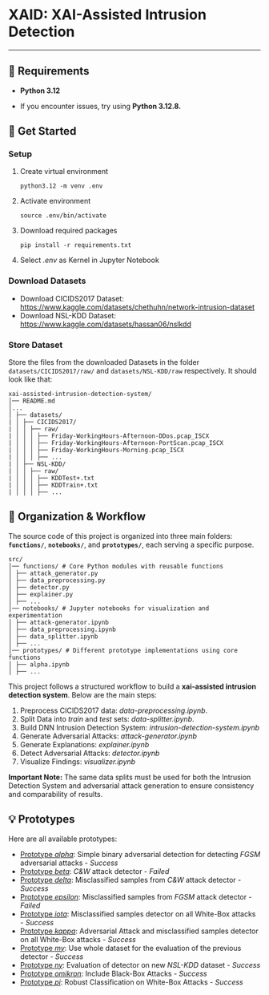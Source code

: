 # XAID: XAI-Assisted Intrusion Detection

---

## 🔧 Requirements

- **Python 3.12** <p>
- If you encounter issues, try using **Python 3.12.8.**

## 📌 Get Started

### Setup
1. Create virtual environment <p>
`python3.12 -m venv .env`
2. Activate environment <p>
`source .env/bin/activate`
3. Download required packages <p>
`pip install -r requirements.txt`
4. Select *.env* as Kernel in Jupyter Notebook

### Download Datasets
- Download CICIDS2017 Dataset:
https://www.kaggle.com/datasets/chethuhn/network-intrusion-dataset
- Download NSL-KDD Dataset:
https://www.kaggle.com/datasets/hassan06/nslkdd

### Store Dataset
Store the files from the downloaded Datasets in the folder `datasets/CICIDS2017/raw/` and `datasets/NSL-KDD/raw` respectively. It should look like that:
```
xai-assisted-intrusion-detection-system/
│── README.md
│...
│ ├── datasets/   
| │ ├── CICIDS2017/
| │ │ ├── raw/
| │ │ │ ├── Friday-WorkingHours-Afternoon-DDos.pcap_ISCX
| │ │ │ ├── Friday-WorkingHours-Afternoon-PortScan.pcap_ISCX
| │ │ │ ├── Friday-WorkingHours-Morning.pcap_ISCX
| │ │ │ ├── ...
| │ ├── NSL-KDD/
| │ │ ├── raw/
| │ │ │ ├── KDDTest+.txt
| │ │ │ ├── KDDTrain+.txt
| │ │ │ ├── ...
```

## 📂 Organization & Workflow  

The source code of this project is organized into three main folders: **`functions/`**, **`notebooks/`**, and **`prototypes/`**, each serving a specific purpose.  
```
src/ 
│── functions/ # Core Python modules with reusable functions
│ ├── attack_generator.py
│ ├── data_preprocessing.py 
│ ├── detector.py
│ ├── explainer.py
│ ├── ...
│── notebooks/ # Jupyter notebooks for visualization and experimentation 
│ ├── attack-generator.ipynb
│ ├── data_preprocessing.ipynb  
│ ├── data_splitter.ipynb  
│ ├── ...
│── prototypes/ # Different prototype implementations using core functions 
│ ├── alpha.ipynb
│ ├── ...
```

This project follows a structured workflow to build a **xai-assisted intrusion detection system**. Below are the main steps:   

1. Preprocess CICIDS2017 data: *data-preprocessing.ipynb*.
2. Split Data into *train* and *test* sets: *data-splitter.ipynb*.
3. Build DNN Intrusion Detection System: *intrusion-detection-system.ipynb*
4. Generate Adversarial Attacks: *attack-generator.ipynb*
5. Generate Explanations: *explainer.ipynb*
6. Detect Adversarial Attacks: *detector.ipynb*
7. Visualize Findings: *visualizer.ipynb* <p>

**Important Note:** The same data splits must be used for both the Intrusion Detection System and adversarial attack generation to ensure consistency and comparability of results.

## 💡 Prototypes
Here are all available prototypes:
- [Prototype *alpha*](docs/Prototype%20-%20alpha.md): Simple binary adversarial detection for detecting *FGSM* adversarial attacks - *Success*
- [Prototype *beta*](docs/Prototype%20-%20beta.md): *C&W* attack detector - *Failed*
- [Prototype *delta*](docs/Prototype%20-%20delta.md): Misclassified samples from *C&W* attack detector - *Success*
- [Prototype *epsilon*](docs/Prototype%20-%20epsilon.md): Misclassified samples from *FGSM* attack detector - *Failed*
- [Prototype *iota*](docs/Prototype%20-%20iota.md): Misclassified samples detector on all White-Box attacks - *Success*
- [Prototype *kappa*](docs/Prototype%20-%20kappa.md): Adversarial Attack and misclassified samples detector on all White-Box attacks - *Success*
- [Prototype *my*](docs/Prototype%20-%20my.md): Use whole dataset for the evaluation of the previous detector - *Success*
- [Prototype *ny*](docs/Prototype%20-%20ny.md): Evaluation of detector on new *NSL-KDD* dataset - *Success*
- [Prototype *omikron*](docs/Prototype%20-%20omikron.md): Include Black-Box Attacks - *Success*
- [Prototype *pi*](docs/Prototype%20-%20pi.md): Robust Classification on White-Box Attacks - *Success*
